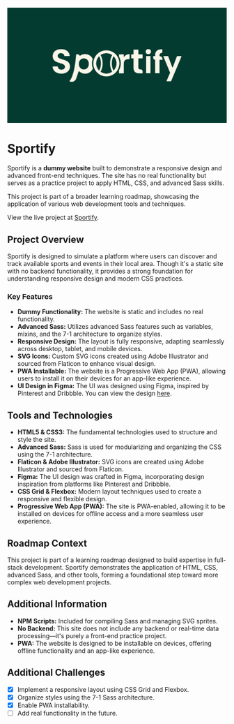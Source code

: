 ![Sportify](icons/Sportify-og.jpg)
# Sportify

Sportify is a **dummy website** built to demonstrate a responsive design and advanced front-end techniques. The site has no real functionality but serves as a practice project to apply HTML, CSS, and advanced Sass skills.

This project is part of a broader learning roadmap, showcasing the application of various web development tools and techniques.

View the live project at [Sportify](https://kareem-aez.github.io/Sportify/).

## Project Overview

Sportify is designed to simulate a platform where users can discover and track available sports and events in their local area. Though it's a static site with no backend functionality, it provides a strong foundation for understanding responsive design and modern CSS practices.

### Key Features

- **Dummy Functionality:** The website is static and includes no real functionality.
- **Advanced Sass:** Utilizes advanced Sass features such as variables, mixins, and the 7-1 architecture to organize styles.
- **Responsive Design:** The layout is fully responsive, adapting seamlessly across desktop, tablet, and mobile devices.
- **SVG Icons:** Custom SVG icons created using Adobe Illustrator and sourced from Flaticon to enhance visual design.
- **PWA Installable:** The website is a Progressive Web App (PWA), allowing users to install it on their devices for an app-like experience.
- **UI Design in Figma:** The UI was designed using Figma, inspired by Pinterest and Dribbble. You can view the design [here](https://www.figma.com/design/pOLsZqtfokZ0PmLqIGFFK8/Sportify?t=9sMM6aZWvSXga6q4-0).

## Tools and Technologies

- **HTML5 & CSS3:** The fundamental technologies used to structure and style the site.
- **Advanced Sass:** Sass is used for modularizing and organizing the CSS using the 7-1 architecture.
- **Flaticon & Adobe Illustrator:** SVG icons are created using Adobe Illustrator and sourced from Flaticon.
- **Figma:** The UI design was crafted in Figma, incorporating design inspiration from platforms like Pinterest and Dribbble.
- **CSS Grid & Flexbox:** Modern layout techniques used to create a responsive and flexible design.
- **Progressive Web App (PWA):** The site is PWA-enabled, allowing it to be installed on devices for offline access and a more seamless user experience.

## Roadmap Context

This project is part of a learning roadmap designed to build expertise in full-stack development. Sportify demonstrates the application of HTML, CSS, advanced Sass, and other tools, forming a foundational step toward more complex web development projects.

## Additional Information

- **NPM Scripts:** Included for compiling Sass and managing SVG sprites.
- **No Backend:** This site does not include any backend or real-time data processing—it's purely a front-end practice project.
- **PWA:** The website is designed to be installable on devices, offering offline functionality and an app-like experience.

## Additional Challenges

- [x] Implement a responsive layout using CSS Grid and Flexbox.
- [x] Organize styles using the 7-1 Sass architecture.
- [x] Enable PWA installability.
- [ ] Add real functionality in the future.
